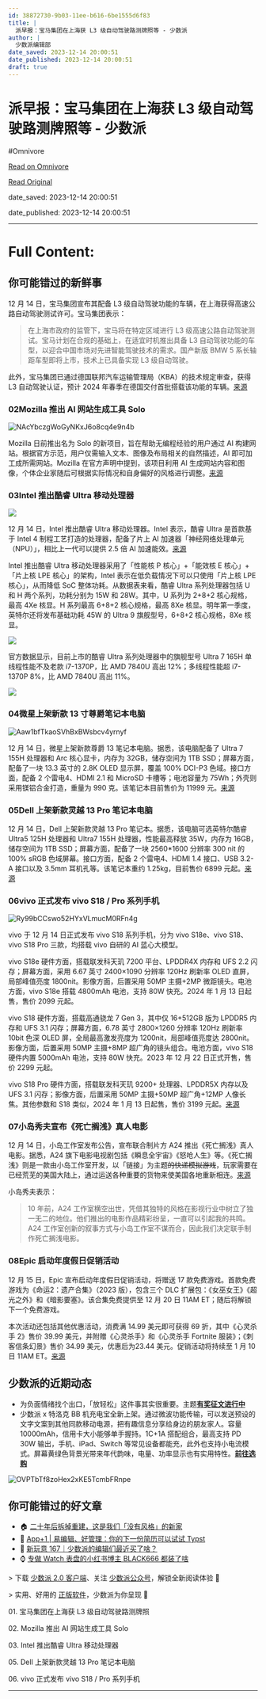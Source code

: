 ```yaml
---
id: 38872730-9b03-11ee-b616-6be1555d6f83
title: |
  派早报：宝马集团在上海获 L3 级自动驾驶路测牌照等 - 少数派
author: |
  少数派编辑部
date_saved: 2023-12-14 20:00:51
date_published: 2023-12-14 20:00:51
draft: true
---
```


# 派早报：宝马集团在上海获 L3 级自动驾驶路测牌照等 - 少数派
#Omnivore

[Read on Omnivore](https://omnivore.app/me/l-3-18c6bc10ca2)

[Read Original](https://sspai.com/post/85089)

date_saved: 2023-12-14 20:00:51

date_published: 2023-12-14 20:00:51

--- 

# Full Content: 

## 你可能错过的新鲜事

12 月 14 日，宝马集团宣布其配备 L3 级自动驾驶功能的车辆，在上海获得高速公路自动驾驶测试许可。宝马集团表示：

> 在上海市政府的监管下，宝马将在特定区域进行 L3 级高速公路自动驾驶测试。宝马计划在合规的基础上，在适宜时机推出具备 L3 自动驾驶功能的车型，以迎合中国市场对先进智能驾驶技术的需求。国产新版 BMW 5 系长轴距车型即将上市，技术上已具备实现 L3 级自动驾驶。

此外，宝马集团已通过德国联邦汽车运输管理局（KBA）的技术规定审查，获得 L3 自动驾驶认证，预计 2024 年春季在德国交付首批搭载该功能的车辆。[来源](https://mp.weixin.qq.com/s/uRCpPQQrJ2JwQZfbHY0UQg)

### 02Mozilla 推出 AI 网站生成工具 Solo

![NAcYbczgWoGyNKxJ6o8cq4e9n4b](https://proxy-prod.omnivore-image-cache.app/0x0,sJoIopMPETcwFFS50dmfysej-xQj2aurv-SWvXLfTNUM/https://cdn.sspai.com/editor/u_/cltq9adb34tdan9bol40?imageView2/2/w/1120/q/90/interlace/1/ignore-error/1)

Mozilla 日前推出名为 Solo 的新项目，旨在帮助无编程经验的用户通过 AI 构建网站。根据官方示范，用户仅需输入文本、图像及布局相关的自然描述，AI 即可加工成所需网站。Mozilla 在官方声明中提到，该项目利用 AI 生成网站内容和图像，个体企业家随后可根据实际情况和自身偏好的风格进行调整。[来源](https://sspai.com/link?target=https%3A%2F%2Fmspoweruser.com%2Fsolo-by-mozilla-will-soon-let-you-create-website-using-ai%2F)

### 03Intel 推出酷睿 Ultra 移动处理器

![](https://proxy-prod.omnivore-image-cache.app/0x0,sBgPbM_UjHKvepvEc7RKQ4QugrsclNJpD-BrqsdxG7JI/https://cdn.sspai.com/2023/12/15/6962b849b24bd3587ffd9c0948a79593.png)

12 月 14 日，Intel 推出酷睿 Ultra 移动处理器。Intel 表示，酷睿 Ultra 是首款基于 Intel 4 制程工艺打造的处理器，配备了片上 AI 加速器「神经网络处理单元（NPU）」，相比上一代可以提供 2.5 倍 AI 加速能效。[来源](https://sspai.com/link?target=https%3A%2F%2Fwww.intel.com%2Fcontent%2Fwww%2Fus%2Fen%2Fevents%2Fai-everywhere.html)

Intel 推出酷睿 Ultra 移动处理器采用了「性能核 P 核心」+「能效核 E 核心」+「片上核 LPE 核心」的架构，Intel 表示在低负载情况下可以只使用「片上核 LPE 核心」，从而降低 SoC 整体功耗。从数据表来看，酷睿 Ultra 系列处理器包括 U 和 H 两个系列，功耗分别为 15W 和 28W。其中，U 系列为 2+8+2 核心规格，最高 4Xe 核显。H 系列最高 6+8+2 核心规格，最高 8Xe 核显。明年第一季度，英特尔还将发布基础功耗 45W 的 Ultra 9 旗舰型号，6+8+2 核心规格，8Xe 核显。

![](https://proxy-prod.omnivore-image-cache.app/0x0,sNn6_mfYsiFWavxD0pdLjT9F3K0uJVpoVomnKTZGn2ec/https://cdn.sspai.com/2023/12/15/e0fbd3624f79c7d20cf54d5087d06071.png)

官方数据显示，目前上市的酷睿 Ultra 系列处理器中的旗舰型号 Ultra 7 165H 单线程性能不及老款 i7-1370P，比 AMD 7840U 高出 12%；多线程性能超 i7-1370P 8%，比 AMD 7840U 高出 11%。

![](https://proxy-prod.omnivore-image-cache.app/0x0,spYYORp3YGQuYwelJe5kEwokjkHvn_nZeRN8eWfVHNF0/https://cdn.sspai.com/2023/12/15/7e16a975e53e8880e88b5758b2da5eb4.png)

### 04微星上架新款 13 寸尊爵笔记本电脑

![Aaw1bfTkaoSVhBxBWsbcv4yrnyf](https://proxy-prod.omnivore-image-cache.app/0x0,sTvGHdPlWr8wy6YMaXL2CvQLFQOVn6qwQeVdVYLZ6qec/https://cdn.sspai.com/editor/u_/cltq9alb34tdan9bol4g?imageView2/2/w/1120/q/90/interlace/1/ignore-error/1)

12 月 14 日，微星上架新款尊爵 13 笔记本电脑。据悉，该电脑配备了 Ultra 7 155H 处理器和 Arc 核心显卡，内存为 32GB，储存空间为 1TB SSD；屏幕方面，配备了一块 13.3 英寸的 2.8K OLED 显示屏，覆盖 100% DCI-P3 色域。接口方面，配备 2 个雷电4、HDMI 2.1 和 MicroSD 卡槽等；电池容量为 75Wh；外壳则采用镁铝合金打造，重量为 990 克。该笔记本目前售价为 11999 元。[来源](https://item.jd.com/10093660346672.html)

### 05Dell 上架新款灵越 13 Pro 笔记本电脑

12 月 14 日，Dell 上架新款灵越 13 Pro 笔记本。据悉，该电脑可选英特尔酷睿 Ultra5 125H 处理器和 Ultra7 155H 处理器，性能最高释放 35W，内存为 16GB，储存空间为 1TB SSD；屏幕方面，配备了一块 2560\*1600 分辨率 300 nit 的 100% sRGB 色域屏幕。接口方面，配备 2 个雷电4、HDMI 1.4 接口、USB 3.2-A 接口以及 3.5mm 耳机孔等。该笔记本重约 1.25kg，目前售价 6899 元起。[来源](https://sspai.com/link?target=https%3A%2F%2Fdetail.tmall.com%2Fitem.htm%3Fid%3D752213258478)

### 06vivo 正式发布 vivo S18 / Pro 系列手机

![Ry99bCCswo52HYxVLmucM0RFn4g](https://proxy-prod.omnivore-image-cache.app/0x0,sVUV1e5R0cEzAxKExj3KzsEoRCsGOCYnIt_cIXjAb9fA/https://cdn.sspai.com/editor/u_/cltq9atb34tdahf1cre0?imageView2/2/w/1120/q/40/interlace/1/ignore-error/1)

vivo 于 12 月 14 日正式发布 vivo S18 系列手机，分为 vivo S18e、vivo S18、vivo S18 Pro 三款，均搭载 vivo 自研的 AI 蓝心大模型。

vivo S18e 硬件方面，搭载联发科天玑 7200 平台、LPDDR4X 内存和 UFS 2.2 闪存；屏幕方面，采用 6.67 英寸 2400×1090 分辨率 120Hz 刷新率 OLED 直屏，局部峰值亮度 1800nit。影像方面，后置采用 50MP 主摄+2MP 微距镜头。电池方面，vivo S18e 搭载 4800mAh 电池，支持 80W 快充。2024 年 1 月 13 日起售，售价 2099 元起。

vivo S18 硬件方面，搭载高通骁龙 7 Gen 3，其中仅 16+512GB 版为 LPDDR5 内存和 UFS 3.1 闪存；屏幕方面，6.78 英寸 2800×1260 分辨率 120Hz 刷新率 10bit 色深 OLED 屏，全局最高激发亮度为 1200nit，局部峰值亮度达 2800nit。影像方面，后置采用 50MP 主摄+8MP 超广角的镜头组合。电池方面，vivo S18 硬件内置 5000mAh 电池，支持 80W 快充。2023 年 12 月 22 日正式开售，售价 2299 元起。

vivo S18 Pro 硬件方面，搭载联发科天玑 9200+ 处理器、LPDDR5X 内存以及 UFS 3.1 闪存；影像方面，后置采用 50MP 主摄+50MP 超广角+12MP 人像长焦。其他参数和 S18 类似，2024 年 1 月 13 日起售，售价 3199 元起。[来源](https://www.ithome.com/0/739/298.htm)

### 07小岛秀夫宣布《死亡搁浅》真人电影

12 月 14 日，小岛工作室发布公告，宣布联合制片方 A24 推出《死亡搁浅》真人电影。据悉，A24 旗下电影电视剧包括《瞬息全宇宙》《怒呛人生》等。《死亡搁浅》则是一款由小岛工作室开发，以「链接」为主题~~的快递模拟游戏~~，玩家需要在已经荒芜的美国大陆上，通过运送各种重要的货物来使美国各地重新相连。[来源](https://sspai.com/link?target=https%3A%2F%2Fwww.kojimaproductions.jp%2Fzh-hans%2FA24-announcement)

小岛秀夫表示：

> 10 年前，A24 工作室横空出世，凭借其独特的风格在影视行业中树立了独一无二的地位。他们推出的电影作品精彩纷呈，一直可以引起我的共鸣。A24 工作室创新的叙事方式与小岛工作室不谋而合，因此我们决定联手制作死亡搁浅电影。

### 08Epic 启动年度假日促销活动

12 月 15 日，Epic 宣布启动年度假日促销活动，将赠送 17 款免费游戏。首款免费游戏为《命运2：遗产合集》（2023 版），包含三个 DLC 扩展包：《女巫女王》《超光之外》和《暗影要塞》。该合集免费提供至 12 月 20 日 11AM ET；随后将解锁下一个免费游戏。

本次活动还包括其他优惠活动，消费满 14.99 美元即可获得 69 折，其中《心灵杀手 2》售价 39.99 美元，并附赠《心灵杀手》和《心灵杀手 Fortnite 服装》；《刺客信条幻景》售价 34.99 美元，优惠后为23.44 美元。促销活动将持续至 1 月 10 日 11AM ET。[来源](https://sspai.com/link?target=https%3A%2F%2Fwww.theverge.com%2F2023%2F12%2F13%2F23999921%2Fepic-games-store-holiday-sale-2023-free-games)

## 少数派的近期动态

* 为负面情绪找个出口，「放轻松」这件事其实很重要。主题[**有奖征文进行中**](https://sspai.com/post/84979)
* 少数派 x 特洛克 BB 机充电宝全新上架。通过微波功能传输，可以发送预设的文字文案到其他同款移动电源，把有趣信息分享给身边的朋友家人。容量 10000mAh，信用卡大小能够单手握持。1C+1A 搭配组合，最高支持 PD 30W 输出，手机、iPad、Switch 等常见设备都能充，此外也支持小电流模式。屏幕黄绿色背景光带来年代韵味，电量、功率显示也有实用特性。[**前往选购**](https://item.taobao.com/item.htm?ft=t&id=754157156095)

![OVPTbTf8zoHex2xKE5TcmbFRnpe](https://proxy-prod.omnivore-image-cache.app/0x0,sQQx2Av7JZ5xZbMxeQI9PipWpwIq0fPKt7VdXZonigFQ/https://cdn.sspai.com/editor/u_/cltq9b5b34tdan9bol50?imageView2/2/w/1120/q/40/interlace/1/ignore-error/1)

## 你可能错过的好文章

* 🏠 [二十年后拆掉重建，这是我们「没有风格」的新家](https://sspai.com/post/85035)
* 📑 [App+1 | 易编辑、好管理：你的下一份简历可以试试 Typst](https://sspai.com/post/85051)
* 🌟 [新玩意 167｜少数派的编辑们最近买了啥？](https://sspai.com/post/85074)
* ⌚️ [专做 Watch 表盘的小红书博主 BLACK666 都装了啥](https://sspai.com/prime/story/zhuanglesha-231214)

\> 下载 [少数派 2.0 客户端](https://sspai.com/page/client)、关注 [少数派公众号](https://sspai.com/s/J71e)，解锁全新阅读体验 📰

\> 实用、好用的 [正版软件](https://sspai.com/mall)，少数派为你呈现 🚀

01\. 宝马集团在上海获 L3 级自动驾驶路测牌照

02\. Mozilla 推出 AI 网站生成工具 Solo

03\. Intel 推出酷睿 Ultra 移动处理器

05\. Dell 上架新款灵越 13 Pro 笔记本电脑

06\. vivo 正式发布 vivo S18 / Pro 系列手机

---

